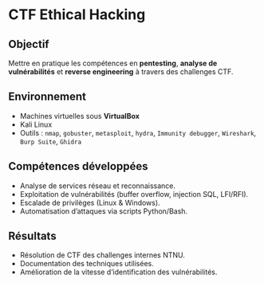 # CTF Ethical Hacking

## Objectif
Mettre en pratique les compétences en **pentesting**, **analyse de vulnérabilités** et **reverse engineering** à travers des challenges CTF.

## Environnement
- Machines virtuelles sous **VirtualBox**
- Kali Linux 
- Outils : `nmap`, `gobuster`, `metasploit`, `hydra`, `Immunity debugger`, `Wireshark`, `Burp Suite`, `Ghidra`

## Compétences développées
- Analyse de services réseau et reconnaissance.
- Exploitation de vulnérabilités (buffer overflow, injection SQL, LFI/RFI).
- Escalade de privilèges (Linux & Windows).
- Automatisation d’attaques via scripts Python/Bash.

## Résultats
- Résolution de CTF des challenges internes NTNU.
- Documentation des techniques utilisées.
- Amélioration de la vitesse d’identification des vulnérabilités.
